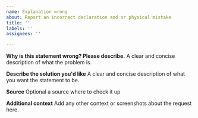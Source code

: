 ```yaml
---
name: Explanation wrong
about: Report an incorrect declaration and or physical mistake
title: ''
labels: ''
assignees: ''

---
```


**Why is this statement wrong? Please describe.**
A clear and concise description of what the problem is.

**Describe the solution you'd like**
A clear and concise description of what you want the statement to be.

**Source**
Optional a source where to check it up

**Additional context**
Add any other context or screenshots about the request here.
